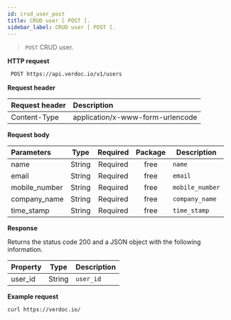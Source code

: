 ```yaml
---
id: crud_user_post
title: CRUD user [ POST ].
sidebar_label: CRUD user [ POST ].
---
```


  > ```POST``` CRUD user. 

**HTTP request**

 ```bash 
  POST https://api.verdoc.io/v1/users
 ```

**Request header**

| Request header | Description                      |
| :------------- | :------------------------------- |
| Content-Type   | application/x-www-form-urlencode |

**Request body**

| Parameters    |  Type  | Required | Package | Description         |
| :------------ | :----: | :------: | :-----: | ------------------- |
| name          | String | Required |  free   | ```name```          |
| email         | String | Required |  free   | ```email```         |
| mobile_number | String | Required |  free   | ```mobile_number``` |
| company_name  | String | Required |  free   | ```company_name```  |
| time_stamp    | String | Required |  free   | ```time_stamp```    |

**Response**

Returns the status code 200 and a JSON object with the following information.

| Property |  Type  | Description    |
| :------- | :----: | -------------- |
| user_id  | String | ```user_id ``` |

**Example request**

  ~~~bash
  curl https://verdoc.io/
  ~~~